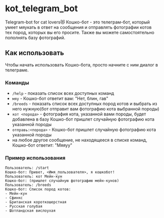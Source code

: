 # kot_telegram_bot
Telegram-bot for cat lovers:heart_eyes_cat:
Кошко-бот - это телеграм-бот, который умеет мяукать в ответ на сообщения и отправлять фотографии котов тех пород, которых вы его просите.
Также вы можете самостоятельно пополнять базу фотографий.
## Как использовать
Чтобы начать использовать Кошко-бота, просто начните с ним диалог в телеграме.
### Команды
- `/help` - показать список всех доступных команд
- `мяу` - Кошко-бот ответит вам: "Нет, блин, гав"
- `/breeds` - показать список всех доступных пород котов и выбрать из него нужную(бот отправит вам фотографию кота выбранной породы)
- `кот <порода>` - фотография кота, указанной вами породы, будет добавлена в базу Кошко-бот пришлет случайную фотографию кота указанной породы
- `отправь:<порода>` - Кошко-бот пришлет случайную фотографию кота указанной породы
- на любое другое сообщение, не находящееся в списке команд, Кошко-бот ответит: "Мяяуу"
### Пример использования
```
Пользователь: /start
Кошко-бот: Привет, <Имя_пользователя>, я кошкобот!
Пользователь: кот Мейн-кун
Кошко-бот: (пришлет случайную фотографию мейн-кунов)
Пользователь: /breeds
Кошко-бот: Список пород котов:
- Мейн-кун
- Сфинкс
- Британская короткошерстная
- Русская голубая
- Шотландская вислоухая
```
